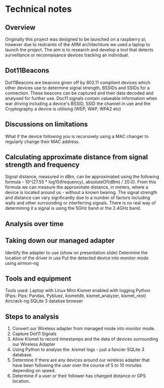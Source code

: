 # Technical notes

## Overview
Originally this project was designed to be launched on a raspberry pi, however due to restraints of the ARM architechture we used a laptop to launch the project. The aim is to research and develop a tool that detects surveillance or reconnaisance devices tracking an individual.

## Dot11Beacons
Dot11Beacons are beacons given off by 802.11 complient devices which other devices use to determine signal strength, BSSIDs and SSIDs for a connection.
These beacons can be captured and their data decoded and analysed for further use. Doc11 signals contain valueable information when war driving including a device's BSSID, SSID
the channel in use and the Cryptography a device is utilising (WEP, WAP, WPA2 etc)

## Discussions on limitations
What if the device following you is recursively using a MAC changer to regularly change their MAC address.


## Calculating approximate distance from signal strength and frequency
Signal distance, measured in dBm, can be approximated using the following formula - 10^(27.55 * log10(frequency), absoluteOf(dBm) / 20.0).
From this formula we can measure the approximate distance, in meters, where a device is located around us - without a known bearing.
The signal strength and distance can vary signficantly due to a number of factors including walls and other surrounding or interferring signals.
There is no real way of determining it a signal is using the 5GHz band or the 2.4GHz band.

## Analysis over time

## Taking down our managed adapter
Identify the adapter to use (show on presentation slide)
Determine the location of the driver in use
Put the detected device into monitor mode using airmon-ng

## Tools and equipment
Tools used:
Laptop with Linux Mint
Kismet enabled with logging
Python (Pips: Pips: Pandas, Pybluez, kismetdb, kismet_analyzer, kismet_rest)
Aircrack-ng
SQLite 3 databse browser

## Steps to analysis
1. Convert our Wireless adapter from managed mode into monitor mode.
2. Capture Dot11 Signals
3. Allow Kismet to record timestamps and the data of devices surrounding our Wireless Adapter
4. Using Python to analyse the .kismet logs - just a fancier SQLite 3 database.
5. Determine if there are any devices around our wireless adapter that have been following the user over the course of 5 to 10 minutes depending on speed.
6. Determine if a user or their follower has changed distance or GPS location.



